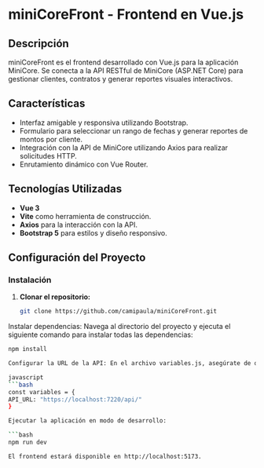 # miniCoreFront - Frontend en Vue.js

## Descripción
miniCoreFront es el frontend desarrollado con Vue.js para la aplicación MiniCore. Se conecta a la API RESTful de MiniCore (ASP.NET Core) para gestionar clientes, contratos y generar reportes visuales interactivos.

## Características
- Interfaz amigable y responsiva utilizando Bootstrap.
- Formulario para seleccionar un rango de fechas y generar reportes de montos por cliente.
- Integración con la API de MiniCore utilizando Axios para realizar solicitudes HTTP.
- Enrutamiento dinámico con Vue Router.

## Tecnologías Utilizadas
- **Vue 3**
- **Vite** como herramienta de construcción.
- **Axios** para la interacción con la API.
- **Bootstrap 5** para estilos y diseño responsivo.

## Configuración del Proyecto

### Instalación

1. **Clonar el repositorio:**
   ```bash
   git clone https://github.com/camipaula/miniCoreFront.git
   
Instalar dependencias: Navega al directorio del proyecto y ejecuta el siguiente comando para instalar todas las dependencias:


   ```bash
   npm install

Configurar la URL de la API: En el archivo variables.js, asegúrate de que la URL de la API apunte correctamente al backend:

javascript
```bash
const variables = {
  API_URL: "https://localhost:7220/api/"
}

Ejecutar la aplicación en modo de desarrollo:

```bash
npm run dev

El frontend estará disponible en http://localhost:5173.

